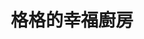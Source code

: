 ---
title: "格格的幸福廚房"
description: "格格的幸福廚房"
layout: shop
keywords:
  - 美食競賽
  - 台灣美食
  - 美食精選
datePublished: "2025-06-30"
dateModified: "2025-07-03"
city: "台北市"
district: "大安區"
address: "台北市大安區建國南路一段160號2樓"
phone: "0226436306"
geo: "25.04114358656872, 121.53688398031335"
google_map: "https://maps.app.goo.gl/vgkzfJpqDrDH832fA"
footinder: "https://footinder.com.tw/%e5%8f%b0%e5%8c%97%e5%b8%82%e5%a4%a7%e5%ae%89%e5%8d%80/362140/"
official: "https://www.facebook.com/culinaryarts2017/"
award:
  - name: "500盤"
    year: "2024"
    entries:
      - dishes:
          - "韭菜盒"

---